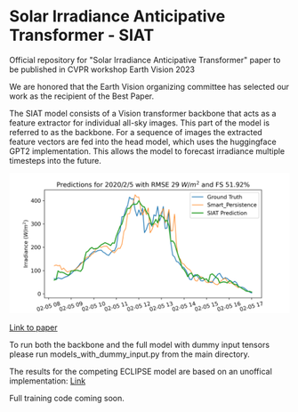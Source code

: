 # Solar Irradiance Anticipative Transformer - SIAT
Official repository for "Solar Irradiance Anticipative Transformer" paper to be published in CVPR workshop Earth Vision 2023

We are honored that the Earth Vision organizing committee has selected our work as the recipient of the Best Paper.

The SIAT model consists of a Vision transformer backbone that acts as a feature extractor for individual all-sky images. This part of the model is referred to as the backbone. For a sequence of images the extracted feature vectors are fed into the head model, which uses the huggingface GPT2 implementation. This allows the model to forecast irradiance multiple timesteps into the future.

![Example predictions by SIAT model compared to smart persistence approach.](Figures/fisheye_heyecbennuu_Prediction_Day5_Month2_Year2020.png)

[Link to paper](https://arxiv.org/abs/2305.18487)

To run both the backbone and the full model with dummy input tensors please run models_with_dummy_input.py from the main directory.

The results for the competing ECLIPSE model are based on an unoffical implementation: [Link](https://github.com/tcapelle/eclipse_pytorch/blob/13b1c41b076a535eb01abf37f777f9fa8309ee48/eclipse_pytorch/model.py)

Full training code coming soon.

